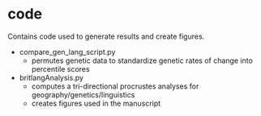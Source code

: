 # code
Contains code used to generate results and create figures.

- compare_gen_lang_script.py
  - permutes genetic data to standardize genetic rates of change into percentile scores
- britlangAnalysis.py
  - computes a tri-directional procrustes analyses for geography/genetics/linguistics
  - creates figures used in the manuscript
